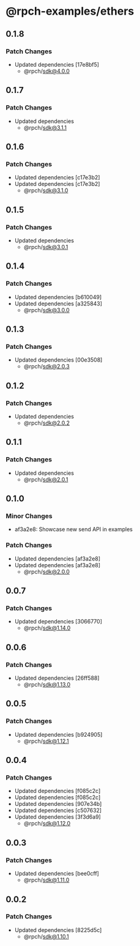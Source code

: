 # @rpch-examples/ethers

## 0.1.8

### Patch Changes

-   Updated dependencies [17e8bf5]
    -   @rpch/sdk@4.0.0

## 0.1.7

### Patch Changes

-   Updated dependencies
    -   @rpch/sdk@3.1.1

## 0.1.6

### Patch Changes

-   Updated dependencies [c17e3b2]
-   Updated dependencies [c17e3b2]
    -   @rpch/sdk@3.1.0

## 0.1.5

### Patch Changes

-   Updated dependencies
    -   @rpch/sdk@3.0.1

## 0.1.4

### Patch Changes

-   Updated dependencies [b610049]
-   Updated dependencies [a325843]
    -   @rpch/sdk@3.0.0

## 0.1.3

### Patch Changes

-   Updated dependencies [00e3508]
    -   @rpch/sdk@2.0.3

## 0.1.2

### Patch Changes

-   Updated dependencies
    -   @rpch/sdk@2.0.2

## 0.1.1

### Patch Changes

-   Updated dependencies
    -   @rpch/sdk@2.0.1

## 0.1.0

### Minor Changes

-   af3a2e8: Showcase new send API in examples

### Patch Changes

-   Updated dependencies [af3a2e8]
-   Updated dependencies [af3a2e8]
    -   @rpch/sdk@2.0.0

## 0.0.7

### Patch Changes

-   Updated dependencies [3066770]
    -   @rpch/sdk@1.14.0

## 0.0.6

### Patch Changes

-   Updated dependencies [26ff588]
    -   @rpch/sdk@1.13.0

## 0.0.5

### Patch Changes

-   Updated dependencies [b924905]
    -   @rpch/sdk@1.12.1

## 0.0.4

### Patch Changes

-   Updated dependencies [f085c2c]
-   Updated dependencies [f085c2c]
-   Updated dependencies [907e34b]
-   Updated dependencies [c507632]
-   Updated dependencies [3f3d6a9]
    -   @rpch/sdk@1.12.0

## 0.0.3

### Patch Changes

-   Updated dependencies [bee0cff]
    -   @rpch/sdk@1.11.0

## 0.0.2

### Patch Changes

-   Updated dependencies [8225d5c]
    -   @rpch/sdk@1.10.1

